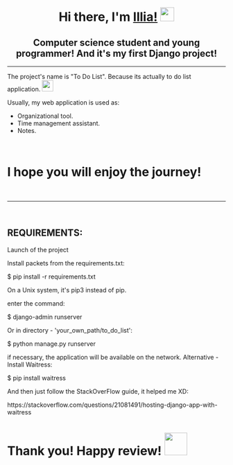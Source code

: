 <h1 align="center">Hi there, I'm <a href="https://t.me/borshchhhh" target="_blank">Illia!</a>
<img src="https://github.com/blackcater/blackcater/raw/main/images/Hi.gif" height="32"/></h1>
<h2 align="center">Computer science student and young programmer! And it's my first Django project!</h2>
<hr>
<p>The project's name is "To Do List". Because its actually to do list application.
<img src="https://www.pngall.com/wp-content/uploads/5/Chat-Emoticon-PNG-Picture.png" height="26"></p>
<p>Usually, my web application is used as:</p>
<ul>
    <li>Organizational tool.</li>
    <li>Time management assistant.</li>
    <li>Notes.</li>
</ul>
<br>
<h1>I hope you will enjoy the journey!</h1>
<br>
<hr>
<br>
<h2>REQUIREMENTS:</h2>
<p>Launch of the project</p>
         <p>Install packets from the requirements.txt:</p>
            <p>  $ pip install -r requirements.txt</p>
         <p>On a Unix system, it's pip3 instead of pip.</p>
         <p>enter the command:</p>
            <p>  $ django-admin runserver</p>
            <p>Or in directory - 'your_own_path/to_do_list':</p>
            <p>  $ python manage.py runserver</p>
         <p>if necessary, the application will be available on the network. Alternative - Install Waitress:</p>
            <p>$ pip install waitress</p>
         <p>And then just follow the StackOverFlow guide, it helped me XD:</p>
            <p>https://stackoverflow.com/questions/21081491/hosting-django-app-with-waitress</p>
         <h1>Thank you! Happy review! <img src="https://avatanplus.com/files/resources/original/5b5db92084a53164e61b271f.png" height="52"></h1>


